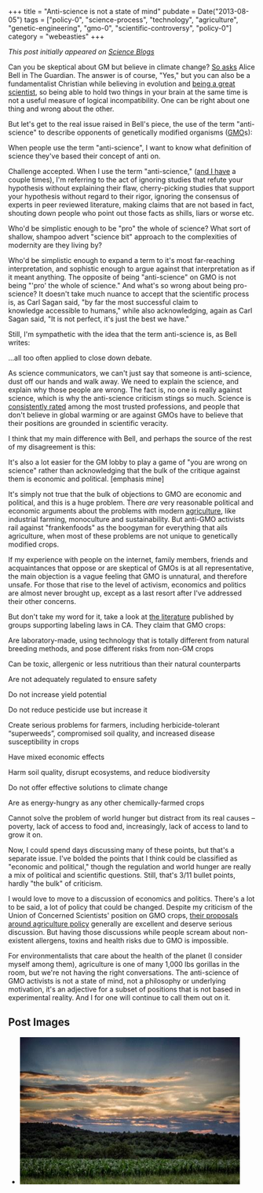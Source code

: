 +++
title = "Anti-science is not a state of mind"
pubdate = Date("2013-08-05")
tags = ["policy-0", "science-process", "technology", "agriculture", "genetic-engineering", "gmo-0", "scientific-controversy", "policy-0"]
category = "webeasties"
+++

_This post initially appeared on [Science Blogs](http://scienceblogs.com/webeasties)_

Can you be skeptical about GM but believe in climate change? [So asks](http://www.theguardian.com/science/political-science/2013/jul/31/sceptical-gm-climate-change) Alice Bell in The Guardian. The answer is of course, "Yes," but you can also be a fundamentalist Christian while believing in evolution and [being a great scientist](https://en.wikipedia.org/wiki/Francis_Collins), so being able to hold two things in your brain at the same time is not a useful measure of logical incompatibility. One can be right about one thing and wrong about the other.

But let's get to the real issue raised in Bell's piece, the use of the term "anti-science" to describe opponents of genetically modified organisms ([GMO](/tag/gmo-0)s):

When people use the term "anti-science", I want to know what definition of science they've based their concept of anti on.

Challenge accepted. When I use the term "anti-science," ([and I have](http://blogs.scientificamerican.com/guest-blog/2013/05/30/allergic-to-science-proteins-and-allergens-in-our-genetically-engineered-food/) a couple times), I'm referring to the act of ignoring studies that refute your hypothesis without explaining their flaw, cherry-picking studies that support your hypothesis without regard to their rigor, ignoring the consensus of experts in peer reviewed literature, making claims that are not based in fact, shouting down people who point out those facts as shills, liars or worse etc.

Who'd be simplistic enough to be "pro" the whole of science? What sort of shallow, shampoo advert "science bit" approach to the complexities of modernity are they living by?

Who'd be simplistic enough to expand a term to it's most far-reaching interpretation, and sophistic enough to argue against that interpretation as if it meant anything. The opposite of being "anti-science" on GMO is not being "'pro' the whole of science." And what's so wrong about being pro-science? It doesn't take much nuance to accept that the scientific process is, as Carl Sagan said, "by far the most successful claim to knowledge accessible to humans," while also acknowledging, again as Carl Sagan said, "It is not perfect, it's just the best we have."

Still, I'm sympathetic with the idea that the term anti-science is, as Bell writes:

...all too often applied to close down debate.

As science communicators, we can't just say that someone is anti-science, dust off our hands and walk away. We need to explain the science, and explain why those people are wrong. The fact is, no one is really against science, which is why the anti-science criticism stings so much. Science is [consistently rated](http://www.gponline.com/News/article/1171314/Poll-reveals-doctors-trusted-profession/) among the most trusted professions, and people that don't believe in global warming or are against GMOs have to believe that their positions are grounded in scientific veracity.

I think that my main difference with Bell, and perhaps the source of the rest of my disagreement is this:

It's also a lot easier for the GM lobby to play a game of "you are wrong on science" rather than acknowledging that the bulk of the critique against them is economic and political. [emphasis mine]

It's simply not true that the bulk of objections to GMO are economic and political, and this is a huge problem. There *are* very reasonable political and economic arguments about the problems with modern [agriculture](/tag/agriculture), like industrial farming, monoculture and sustainability. But anti-GMO activists rail against "frankenfoods" as the boogyman for everything that ails agriculture, when most of these problems are not unique to genetically modified crops.

If my experience with people on the internet, family members, friends and acquaintances that oppose or are skeptical of GMOs is at all representative, the main objection is a vague feeling that GMO is unnatural, and therefore unsafe. For those that rise to the level of activism, economics and politics are almost never brought up, except as a last resort after I've addressed their other concerns.

But don't take my word for it, take a look at [the literature](http://earthopensource.org/index.php/reports/gmo-myths-and-truths) published by groups supporting labeling laws in CA. They claim that GMO crops:

Are laboratory-made, using technology that is totally different from natural breeding methods, and pose different risks from non-GM crops

Can be toxic, allergenic or less nutritious than their natural counterparts

Are not adequately regulated to ensure safety

Do not increase yield potential

Do not reduce pesticide use but increase it

Create serious problems for farmers, including herbicide-tolerant “superweeds”, compromised soil quality, and increased disease susceptibility in crops

Have mixed economic effects

Harm soil quality, disrupt ecosystems, and reduce biodiversity

Do not offer effective solutions to climate change

Are as energy-hungry as any other chemically-farmed crops

Cannot solve the problem of world hunger but distract from its real causes – poverty, lack of access to food and, increasingly, lack of access to land to grow it on.

Now, I could spend days discussing many of these points, but that's a separate issue. I've bolded the points that I think could be classified as "economic and political," though the regulation and world hunger are really a mix of political and scientific questions. Still, that's 3/11 bullet points, hardly "the bulk" of criticism.

I would love to move to a discussion of economics and politics. There's a lot to be said, a lot of policy that could be changed. Despite my criticism of the Union of Concerned Scientists' position on GMO crops, [their proposals around agriculture policy](http://www.ucsusa.org/food_and_agriculture/solutions/strengthen-healthy-farm-policy/) generally are excellent and deserve serious discussion. But having those discussions while people scream about non-existent allergens, toxins and health risks due to GMO is impossible.

For environmentalists that care about the health of the planet (I consider myself among them), agriculture is one of many 1,000 lbs gorillas in the room, but we're not having the right conversations. The anti-science of GMO activists is not a state of mind, not a philosophy or underlying motivation, it's an adjective for a subset of positions that is not based in experimental reality. And I for one will continue to call them out on it.

      
  

 ## Post Images

- ![image](/assets/img/webeasties/image.jpeg)

